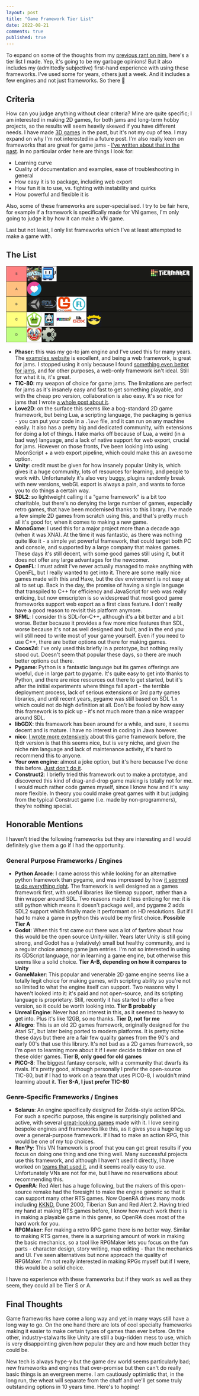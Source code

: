 ```yaml
---
layout: post
title: "Game Framework Tier List"
date: 2022-08-21
comments: true
published: true
---
```

To expand on some of the thoughts from my [previous rant on nim](http://cxong.github.io/2022/07/why-i-gave-up-on-nim), here's a tier list I made. Yep, it's going to be my garbage opinions! But it also includes my (admittedly subjective) first-hand experience with using these frameworks. I've used some for years, others just a week. And it includes a few engines and not just frameworks. So there 🧐

## Criteria

How can you judge anything without clear criteria? Mine are quite specific; I am interested in making 2D games, for both jams and long-term hobby projects, so the results will seem heavily skewed if you have different needs. I have made [3D games](http://cxong.github.io/games.html) in the past, but it's not my cup of tea. I may expand on why I'm not interested in a future post. I'm also really keen on frameworks that are great for game jams - [I've written about that in the past](http://cxong.github.io/2020/06/fantasy-consoles-for-jams). In no particular order here are things I look for:

- Learning curve
- Quality of documentation and examples, ease of troubleshooting in general
- How easy it is to package, including web export
- How fun it is to use, vs. fighting with instability and quirks
- How powerful and flexible it is

Also, some of these frameworks are super-specialised. I try to be fair here, for example if a framework is specifically made for VN games, I'm only going to judge it by how it can make a VN game.

Last but not least, I only list frameworks which I've at least attempted to make a game with.

## The List

[![Tier list](https://raw.githubusercontent.com/cxong/cxong.github.io/master/_posts/game-frameworks.png)](https://tiermaker.com/list/video-games/game-frameworks-15282244/2400244)

- **Phaser**: this was my go-to jam engine and I've used this for many years. The [examples website](https://phaser.io/examples) is excellent, and being a web framework, is great for jams. I stopped using it only because I found [something even better for jams](http://cxong.github.io/2020/06/fantasy-consoles-for-jams), and for other purposes, a web-only framework isn't ideal. Still for what it is, it's great.
- **TIC-80**: my weapon of choice for game jams. The limitations are perfect for jams as it's insanely easy and fast to get something playable, and with the cheap pro version, collaboration is also easy. It's so nice for jams that I wrote [a whole post about it](http://cxong.github.io/2020/06/fantasy-consoles-for-jams).
- **Love2D**: on the surface this seems like a bog-standard 2D game framework, but being Lua, a scripting language, the packaging is genius - you can put your code in a `.love` file, and it can run on any machine easily. It also has a pretty big and dedicated community, with extensions for doing a lot of things. I take marks off because of Lua, a weird (in a bad way) language, and a lack of native support for web export, crucial for jams. However on those fronts, I've been looking into using MoonScript + a web export pipeline, which could make this an awesome option.
- **Unity**: credit must be given for how insanely popular Unity is, which gives it a huge community, lots of resources for learning, and people to work with. Unfortunately it's also very buggy, plugins randomly break with new versions, webGL export is always a pain, and wants to force you to do things a certain way.
- **SDL2**: so lightweight calling it a "game framework" is a bit too charitable, but there's no denying the large number of games, especially retro games, that have been modernised thanks to this library. I've made a few simple 2D games from scratch using this, and that's pretty much all it's good for, when it comes to making a new game.
- **MonoGame**: I used this for a major project more than a decade ago (when it was XNA). At the time it was fantastic, as there was nothing quite like it - a simple yet powerful framework, that could target both PC and console, and supported by a large company that makes games. These days it's still decent, with some good games still using it, but it does not offer any large advantages for the newcomer.
- **OpenFL**: I must admit I've never actually managed to make anything with OpenFL, but I really wanted to get into it. There are some really nice games made with this and Haxe, but the dev environment is not easy at all to set up. Back in the day, the promise of having a single language that transpiled to C++ for efficiency and JavaScript for web was really enticing, but now emscripten is so widespread that most good game frameworks support web export as a first class feature. I don't really have a good reason to revisit this platform anymore.
- **SFML**: I consider this SDL-for-C++, although it's a bit better and a bit worse. Better because it provides a few more nice features than SDL, worse because it's not as well designed and built, and in the end you will still need to write most of your game yourself. Even if you need to use C++, there are better options out there for making games.
- **Cocos2d**: I've only used this briefly in a prototype, but nothing really stood out. Doesn't seem that popular these days, so there are much better options out there.
- **Pygame**: Python is a fantastic language but its games offerings are woeful, due in large part to pygame. It's quite easy to get into thanks to Python, and there are nice resources out there to get started, but it's after the initial experiments where things fall apart - the terrible deployment process, lack of serious extensions or 3rd party games libraries, and until recent years, pygame was still based on SDL 1.x which could not do high definition at all. Don't be fooled by how easy this framework is to pick up - it's not much more than a nice wrapper around SDL.
- **libGDX**: this framework has been around for a while, and sure, it seems decent and is mature. I have no interest in coding in Java however.
- **nico**: [I wrote more extensively](http://cxong.github.io/2022/07/why-i-gave-up-on-nim) about this game framework before, the tl;dr version is that this seems nice, but is very niche, and given the niche nim language and lack of maintenance activity, it's hard to recommend this to anyone.
- **Your own engine**: almost a joke option, but it's here because I've done this before. [Just don't do it](https://seanmiddleditch.github.io/makes-games-not-engines-to-learn-engines/).
- **Construct2**: I briefly tried this framework out to make a prototype, and discovered this kind of drag-and-drop game making is totally not for me. I would much rather code games myself, since I know how and it's way more flexible. In theory you could make great games with it but judging from the typical Construct game (i.e. made by non-programmers), they're nothing special.

## Honorable Mentions

I haven't tried the following frameworks but they are interesting and I would definitely give them a go if I had the opportunity.

### General Purpose Frameworks / Engines

- **Python Arcade**: I came across this while looking for an alternative python framework than pygame, and was impressed by how [it seemed to do everything right](https://api.arcade.academy/en/latest/pygame_comparison.html). The framework is well designed as a games framework first, with useful libraries like tilemap support, rather than a thin wrapper around SDL. Two reasons made it less enticing for me: it is still python which means it doesn't package well, and pygame 2 adds SDL2 support which finally made it performant on HD resolutions. But if I had to make a game in python this would be my first choice. **Possible Tier A**
- **Godot**: When this first came out there was a lot of fanfare about how this would be the open source Unity-killer. Years later Unity is still going strong, and Godot has a (relatively) small but healthy community, and is a regular choice among game jam entries. I'm not so interested in using its GDScript language, nor in learning a game engine, but otherwise this seems like a solid choice. **Tier A-B, depending on how it compares to Unity**
- **GameMaker**: This popular and venerable 2D game engine seems like a totally legit choice for making games, with scripting ability so you're not so limited to what the engine itself can support. Two reasons why I haven't looked into it: it's paid and not open-source, and its scripting language is proprietary. Still, recently it has started to offer a free version, so it could be worth looking into. **Tier B probably**
- **Unreal Engine**: Never had an interest in this, as it seemed to heavy to get into. Plus it's like 12GB, so no thanks. **Tier D, not for me**
- **Allegro**: This is an old 2D games framework, originally designed for the Atari ST, but later being ported to modern platforms. It is pretty niche these days but there are a fair few quality games from the 90's and early 00's that use this library. It's not bad as a 2D games framework, so I'm open to learning more about it if I ever decide to tinker on one of these older games. **Tier B, only good for old games**
- **PICO-8**: The biggest fantasy console, with a community that dwarfs its rivals. It's pretty good, although personally I prefer the open-source TIC-80, but if I had to work on a team that uses PICO-8, I wouldn't mind learning about it. **Tier S-A, I just prefer TIC-80**

### Genre-Specific Frameworks / Engines

- **Solarus**: An engine specifically designed for Zelda-style action RPGs. For such a specific purpose, this engine is surprisingly polished and active, with several [great-looking games](https://www.solarus-games.org/en/games) made with it. I love seeing bespoke engines and frameworks like this, as it gives you a huge leg up over a general-purpose framework. If I had to make an action RPG, this would be one of my top choices.
- **Ren'Py**: This VN framework is proof that you can get great results if you focus on doing one thing and one thing well. Many successful projects use this framework, and although I haven't used it directly, I have worked on [teams that used it](https://ldjam.com/events/ludum-dare/49/home-tripper-1), and it seems really easy to use. Unfortunately VNs are not for me, but I have no reservations about recommending this.
- **OpenRA**: Red Alert has a huge following, but the makers of this open-source remake had the foresight to make the engine generic so that it can support many other RTS games. Now OpenRA drives many mods including [KKND](https://github.com/IceReaper/OpenKrush), Dune 2000, Tiberian Sun and Red Alert 2. Having tried my hand at making RTS games before, I know how much work there is in making a playable game in this genre, so OpenRA does most of the hard work for you.
- **RPGMaker**: For making a retro RPG game there is no better way. Similar to making RTS games, there is a surprising amount of work in making the basic mechanics, so a tool like RPGMaker lets you focus on the fun parts - character design, story writing, map editing - than the mechanics and UI. I've seen alternatives but none approach the quality of RPGMaker. I'm not really interested in making RPGs myself but if I were, this would be a solid choice.

I have no experience with these frameworks but if they work as well as they seem, they could all be Tier S or A.

## Final Thoughts

Game frameworks have come a long way and yet in many ways still have a long way to go. On the one hand there are lots of cool specialty frameworks making it easier to make certain types of games than ever before. On the other, industry-stalwarts like Unity are still a bug-ridden mess to use, which is very disappointing given how popular they are and how much better they could be.

New tech is always hype-y but the game dev world seems particularly bad; new frameworks and engines that over-promise but then can't do really basic things is an evergreen meme. I am cautiously optimistic that, in the long run, the wheat will separate from the chaff and we'll get some truly outstanding options in 10 years time. Here's to hoping!
